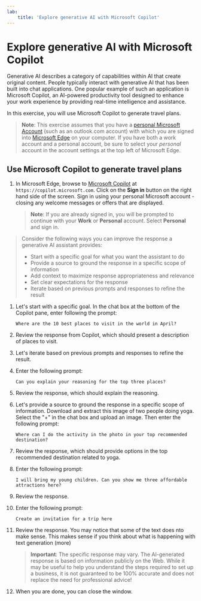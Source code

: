 ```yaml
---
lab:
    title: 'Explore generative AI with Microsoft Copilot'
---
```

# Explore generative AI with Microsoft Copilot

Generative AI describes a category of capabilities within AI that create original content. People typically interact with generative AI that has been built into chat applications. One popular example of such an application is Microsoft Copilot, an AI-powered productivity tool designed to enhance your work experience by providing real-time intelligence and assistance. 

In this exercise, you will use Microsoft Copilot to generate travel plans.

> **Note**: This exercise assumes that you have a [personal Microsoft Account](https://signup.live.com) (such as an outlook.com account) with which you are signed into [Microsoft Edge](https://www.microsoft.com/edge/download) on your computer. If you have both a work account and a personal account, be sure to select your *personal* account in the account settings at the top left of Microsoft Edge.

## Use Microsoft Copilot to generate travel plans

1. In Microsoft Edge, browse to [Microsoft Copilot](https://copilot.microsoft.com) at `https://copilot.microsoft.com`. Click on the **Sign in** button on the right hand side of the screen. Sign in using your personal Microsoft account - closing any welcome messages or offers that are displayed.

    >**Note**: If you are already signed in, you will be prompted to continue with your **Work** or  **Personal** account. Select **Personal** and sign in. 

>Consider the following ways you can improve the response a generative AI assistant provides:
> - Start with a specific goal for what you want the assistant to do
> - Provide a source to ground the response in a specific scope of information
> - Add context to maximize response appropriateness and relevance
> - Set clear expectations for the response
> - Iterate based on previous prompts and responses to refine the result

1. Let's start with a specific goal. In the chat box at the bottom of the Copilot pane, enter following the prompt:

    ```prompt
    Where are the 10 best places to visit in the world in April?
    ```

1. Review the response from Copilot, which should present a description of places to visit.
 
1. Let's iterate based on previous prompts and responses to refine the result.

1. Enter the following prompt:

    ```prompt
    Can you explain your reasoning for the top three places? 
    ```

1. Review the response, which should explain the reasoning.

1. Let's provide a source to ground the response in a specific scope of information. Download and extract this image of two people doing yoga. Select the "+" in the chat box and upload an image. Then enter the following prompt: 
    
    ```prompt
    Where can I do the activity in the photo in your top recommended destination? 
    ```

1. Review the response, which should provide options in the top recommended destination related to yoga. 

1. Enter the following prompt:

    ```prompt
    I will bring my young children. Can you show me three affordable attractions here?
    ```

1. Review the response. 

1. Enter the following prompt: 

    ```prompt
    Create an invitation for a trip here
    ```

1. Review the response. You may notice that some of the text does nto make sense. This makes sense if you think about what is happening with text generation (more)

    > **Important**: The specific response may vary. The AI-generated response is based on information publicly on the Web. While it may be useful to help you understand the steps required to set up a business, it is not guaranteed to be 100% accurate and does not replace the need for professional advice!

1. When you are done, you can close the window. 